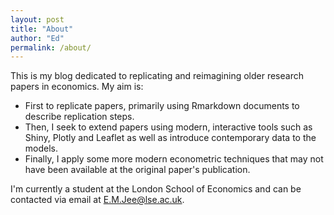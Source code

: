 ```yaml
---
layout: post
title: "About"
author: "Ed"
permalink: /about/
---
```


This is my blog dedicated to replicating and reimagining older research papers in economics. My aim is:

- First to replicate papers, primarily using Rmarkdown documents to describe replication steps.
- Then, I seek to extend papers using modern, interactive tools such as Shiny, Plotly and Leaflet as well as introduce contemporary data to the models. 
- Finally, I apply some more modern econometric techniques that may not have been available at the original paper's publication.


I'm currently a student at the London School of Economics and can be contacted via email at E.M.Jee@lse.ac.uk.
